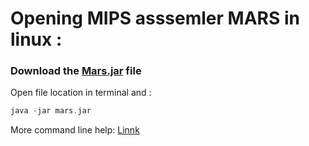 # Opening MIPS asssemler MARS in linux :

### Download the [Mars.jar](https://courses.missouristate.edu/kenvollmar/mars/) file

Open file location in terminal and :

```asm
java -jar mars.jar
```

More command line help: [Linnk](https://courses.missouristate.edu/kenvollmar/mars/Help/Help_4_1/MarsHelpCommand.html#:~:text=MARS%20can%20be%20run%20from,jar%20%5Boptions%5D%20program.)